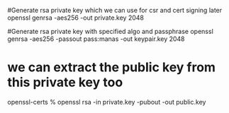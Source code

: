 #Generate rsa private key which we can use for csr and cert signing later
openssl genrsa -aes256 -out private.key 2048

#Generate rsa private key with specified algo and passphrase
openssl genrsa -aes256 -passout pass:manas -out keypair.key 2048


# we can extract the public key from this private key too
openssl-certs % openssl rsa -in private.key -pubout -out public.key
